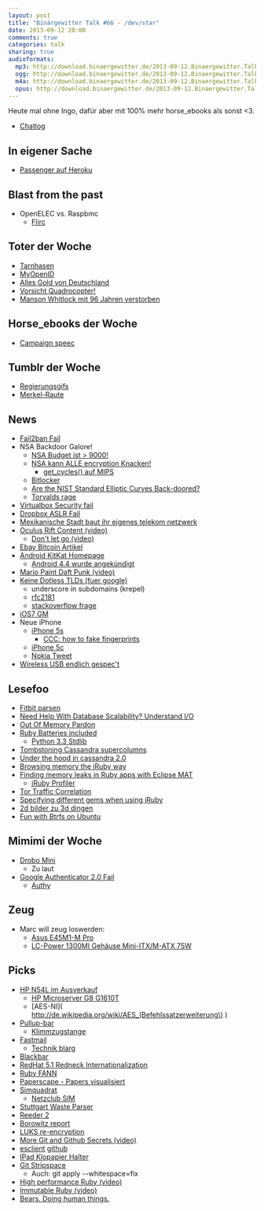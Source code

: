 ```yaml
---
layout: post
title: "Binärgewitter Talk #66 - /dev/star"
date: 2013-09-12 20:00
comments: true
categories: talk
sharing: true
audioformats:
  mp3: http://download.binaergewitter.de/2013-09-12.Binaergewitter.Talk.66.mp3
  ogg: http://download.binaergewitter.de/2013-09-12.Binaergewitter.Talk.66.ogg
  m4a: http://download.binaergewitter.de/2013-09-12.Binaergewitter.Talk.66.m4a
  opus: http://download.binaergewitter.de/2013-09-12.Binaergewitter.Talk.66.opus
---
```

Heute mal ohne Ingo, dafür aber mit 100% mehr horse_ebooks als sonst <3.

* [Chatlog](http://xenim.imake.io/chatlog/binaergewitter-BGT066 )

## In eigener Sache

- [Passenger auf Heroku]( https://github.com/phusion/passenger-ruby-heroku-demo )

## Blast from the past

- OpenELEC vs. Raspbmc
    * [Flirc]( http://flirc.tv/ )

## Toter der Woche

- [Tarnhasen]( http://www.npr.org/2013/09/08/220188619/climate-change-leaves-hares-wearing-the-wrong-colors )
- [MyOpenID]( http://tech.slashdot.org/story/13/09/04/228229/myopenid-to-shut-down-in-february )
- [Alles Gold von Deutschland]( http://nsnbc.me/2013/04/18/federal-reserve-refuses-to-submit-to-an-audit-of-germanys-gold-held-in-u-s-vaults-2/ )
- [Vorsicht Quadrocopter! ]( http://blogs.wsj.com/metropolis/2013/09/05/remote-control-helicopter-kills-man-in-brooklyn/ ) 
- [Manson Whitlock mit 96 Jahren verstorben]( http://www.nytimes.com/2013/09/08/nyregion/manson-whitlock-typewriter-repairman-dies-at-96.html )

## Horse_ebooks der Woche

- [Campaign speec]( http://rubbercat.net/text/horse_ebooks-speech.html )

## Tumblr der Woche

- [Regierungsgifs]( http://regierungsgifs.tumblr.com/ )
- [Merkel-Raute]( http://merkelraute.tumblr.com/ )

## News

- [Fail2ban Fail]( https://vndh.net/note:fail2ban-089-denial-service )
- NSA Backdoor Galore!
    * [NSA Budget ist > 9000!]( http://apps.washingtonpost.com/g/page/national/inside-the-2013-us-intelligence-black-budget/420/ )
    * [NSA kann ALLE encryption Knacken!]( http://www.spiegel.de/international/world/privacy-scandal-nsa-can-spy-on-smart-phone-data-a-920971.html )
        - [get_cycles() auf MIPS]( https://lists.openwrt.org/pipermail/openwrt-devel/2013-September/021318.html )
    * [Bitlocker]( http://boingboing.net/2013/09/11/how-the-feds-asked-microsoft-t.html )
    * [Are the NIST Standard Elliptic Curves Back-doored?]( http://classic.slashdot.org/story/13/09/11/1224252 )
    * [Torvalds rage]( https://www.change.org/en-GB/petitions/linus-torvalds-remove-rdrand-from-dev-random-4/responses/9066 )
- [Virtualbox Security fail]( http://lists.freebsd.org/pipermail/freebsd-hackers/2013-August/043315.html )
- [Dropbox ASLR Fail]( http://codeinsecurity.wordpress.com/2013/09/09/installing-dropbox-prepare-to-lose-aslr/ )
- [Mexikanische Stadt baut ihr eigenes telekom netzwerk]( http://gadgets.ndtv.com/telecom/news/forgotten-by-telecoms-mexico-town-runs-cell-service-412236 )
- [Oculus Rift Content (video)]( http://www.youtube.com/watch?v=7bytIGCeGxo )
    * [Don't let go (video)]( http://www.youtube.com/watch?v=ia8HeT1Pj2Q )
- [Ebay Bitcoin Artikel](http://deals.ebay.com/blog/whats-the-deal-with-bitcoins-anyway/ )
- [Android KitKat Homepage]( http://www.kitkat.com/ )
    * [Android 4.4 wurde angekündigt]( http://www.android.com/kitkat/ )
- [Mario Paint Daft Punk (video)]( http://www.youtube.com/watch?v=Ic01Vhiyrb4&feature=youtu.be )
- [Keine Dotless TLDs (fuer google)]( http://www.icann.org/en/news/announcements/announcement-30aug13-en.htm )
    * underscore in subdomains (krepel)
    * [rfc2181]( http://www.ietf.org/rfc/rfc2181.txt )
    * [stackoverflow frage]( http://stackoverflow.com/questions/2180465/can-someone-have-a-subdomain-with-an-underscore-in-it )
- [iOS7 GM]( http://www.reddit.com/r/ios7/comments/1m4gci/the_gm_seed_is_out/ )
- Neue iPhone
    * [iPhone 5s]( http://www.apple.com/iphone-5s/specs/ )
       * [CCC: how to fake fingerprints]( http://dasalte.ccc.de/biometrie/fingerabdruck_kopieren?language=en )
    * [iPhone 5c]( http://www.apple.com/iphone-5c/specs/ )
    * [Nokia Tweet]( https://twitter.com/nokia_uk/status/377483408043036672/photo/1 )
- [Wireless USB endlich gespec't]( http://arstechnica.com/information-technology/2013/09/is-wireless-usb-finally-real-spec-ties-usb-to-wi-fi-for-gigabit-speed/ )


## Lesefoo

- [Fitbit parsen]( http://andrewwilkinson.wordpress.com/2012/12/30/accessing-fitbit-intraday-data/ )
- [Need Help With Database Scalability? Understand I/O]( http://highscalability.com/blog/2013/9/9/need-help-with-database-scalability-understand-io.html )
- [Out Of Memory Pardon]( http://lwn.net/Articles/104185/ )
- [Ruby Batteries included]( https://speakerdeck.com/darkhelmetlive/ruby-batteries-included )
   - [Python 3.3 Stdlib]( http://docs.python.org/3/library/ )
- [Tombstoning Cassandra supercolumns]( http://www.wentnet.com/blog/?p=38 )
- [Under the hood in cassandra 2.0]( http://www.datastax.com/dev/blog/whats-under-the-hood-in-cassandra-2-0 )
- [Browsing memory the jRuby way]( http://blog.headius.com/2010/07/browsing-memory-jruby-way.html )
- [Finding memory leaks in Ruby apps with Eclipse MAT]( http://blog.headius.com/2010/07/finding-leaks-in-ruby-apps-with-eclipse.html )
    * [jRuby Profiler]( https://github.com/jruby/jruby/wiki/Profiling-jruby )
- [Tor Traffic Correlation]( http://www.ohmygodel.com/publications/usersrouted-ccs13.pdf )
- [Specifying different gems when using jRuby]( http://jaustinhughey.wordpress.com/2010/08/09/specifying-different-gems-in-bundlers-gemfile-when-using-jruby/ )
- [2d bilder zu 3d dingen]( http://hackaday.com/2013/09/12/3-sweep-turning-2d-images-into-3d-models/ )
- [Fun with Btrfs on Ubuntu]( http://popey.com/blog/2013/09/02/fun-with-btrfs-on-ubuntu/ )

## Mimimi der Woche

- [Drobo Mini]( http://amzn.to/18TIiAV )
    * Zu laut
- [Google Authenticator 2.0 Fail]( http://www.engadget.com/2013/09/07/google-authenticator-ios-fixed/ )
    * [Authy]( https://www.authy.com/ )

## Zeug

- Marc will zeug loswerden:
    * [Asus E45M1-M Pro]( http://amzn.to/17SFSEi )
    * [LC-Power 1300MI Gehäuse Mini-ITX/M-ATX 75W]( http://amzn.to/1d8xcuE )

## Picks

- [HP N54L im Ausverkauf]( http://www.amazon.de/dp/B00AHQUX86/ref=asc_df_B00AHQUX8614735533?smid=A3JWKAKR8XB7XF&tag=krebsco-21 )
  - [HP Microserver G8 G1610T]( http://www.amazon.de/MicroServer-Celeron-G1610T-3-5Zoll-DualPort/dp/B00DJVRVFE/tag=krebsco-21 )
  - [AES-NI]( http://de.wikipedia.org/wiki/AES_(Befehlssatzerweiterung\) )
- [Pullup-bar]( http://amzn.to/1baz4Fj )
    * [Klimmzugstange]( http://amzn.to/1auz2VJ )
- [Fastmail]( https://www.fastmail.fm/?STKI=11594185 )
    * [Technik blarg]( http://blog.fastmail.fm/2013/05/28/push-events-nat-tcp-connection-timeouts-and-device-sleep/ )
- [Blackbar]( https://itunes.apple.com/de/app/blackbar/id672002602?l=en&mt=8 )
- [RedHat 5.1 Redneck Internationalization]( http://www.ninesys.com/fun/ )
- [Ruby FANN]( https://github.com/tangledpath/ruby-fann )
- [Paperscape - Papers visualisiert]( http://paperscape.org/ )
- [Simquadrat]( https://www.simquadrat.de/ )
    * [Netzclub SIM]( https://www.netzclub.net/ )
- [Stuttgart Waste Parser]( https://github.com/pfleidi/stuttgart-waste-parser )
- [Reeder 2]( https://itunes.apple.com/app/reeder-2/id697846300 )
- [Borowitz report]( http://www.newyorker.com/online/blogs/borowitzreport/2013/09/republicans-offer-syria-strategy-we-must-defund-obamacare.html )
- [LUKS re-encryption]( http://asalor.blogspot.ca/2012/08/re-encryption-of-luks-device-cryptsetup.html )
- [More Git and Github Secrets (video)]( http://zachholman.com/talk/more-git-and-github-secrets/ )
- [esclient]( http://www.eriky.com/2013/06/elasticsearch-backups ) [github]( https://github.com/eriky/ESClient/ )
- [IPad Klopapier Halter]( http://www.amazon.com/CTA-Digital-Bathroom-Tablet-PAD-TSB/dp/tech-data/B00AQT653G?tag=krebsco-21 )
- [Git Stripspace]( http://git-scm.com/docs/git-stripspace )
    * Auch:  git apply --whitespace=fix
- [High performance Ruby (video)]( http://vimeo.com/61255646 )
- [Immutable Ruby (video)]( http://vimeo.com/61231676 )
- [Bears. Doing human things.]( http://www.reddit.com/r/bearsdoinghumanthings )
